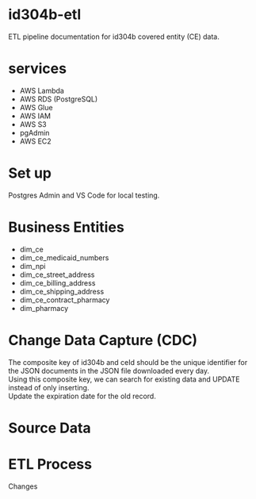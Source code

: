# id304b-etl
ETL pipeline documentation for id304b covered entity (CE) data.

# services

+ AWS Lambda
+ AWS RDS (PostgreSQL)
+ AWS Glue
+ AWS IAM
+ AWS S3
+ pgAdmin
+ AWS EC2

# Set up

Postgres Admin and VS Code for local testing.



# Business Entities

+ dim_ce
+ dim_ce_medicaid_numbers
+ dim_npi
+ dim_ce_street_address
+ dim_ce_billing_address
+ dim_ce_shipping_address
+ dim_ce_contract_pharmacy
+ dim_pharmacy

# Change Data Capture (CDC)

The composite key of id304b and ceId should be the unique identifier for the JSON documents in the JSON file downloaded every day.  
Using this composite key, we can search for existing data and UPDATE instead of only inserting.  
Update the expiration date for the old record.

# Source Data


#

# ETL Process

Changes
